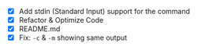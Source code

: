 - [x] Add stdin (Standard Input) support for the command
- [x] Refactor & Optimize Code
- [x] README.md
- [x] Fix: `-c` & `-m` showing same output
